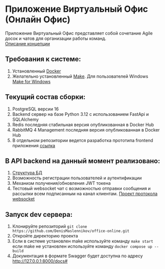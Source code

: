 # Приложение Виртуальный Офис (Онлайн Офис)
Приложение Виртуальный Офис представляет собой сочетание Agile досок и чатов для организации работы команд.  
[Описание концепции](https://docs.google.com/document/d/18LW9NSkqJL2wgNNiybbIwfivqAUDlHoJxPBWO1Tdr9Y/edit?usp=sharing)

## Требования к системе:
1) Установленный [Docker](https://www.docker.com/)
2) Желательно установленный [Make](https://www.gnu.org/software/make/). Для пользователей Windows [Make for Windows](https://gnuwin32.sourceforge.net/packages/make.htm)

## Текущий состав сборки:
1) PostgreSQL версии 16
2) Backend сервер на базе Python 3.12 с использованием FastApi и SQLAlchemy   
3) Redis последняя стабильная версия опубликованная в Docker Hub
4) RabbitMQ 4 Management последняя версия опубликованная в Docker Hub
5) В отдельном репозитории ведется разработка прототипа frontend приложения [ссылка](https://github.com/DenisMaslennikov/virtual-office-portotype)

## В API backend на данный момент реализовано:
1) [Структура БД](https://dbdiagram.io/d/online_office-674309ede9daa85aca83d70e)
2) Возможность регистрации пользователей и аутентификации
3) Механизм получения/обновления JWT токена
4) Тестовый websocket чат с возможностью отправки сообщения и рассылки всем подписанным на канал клиентам. [Проект протокола websocket](https://docs.google.com/document/d/138YtcPSjwvNBRKij6UjerFuiyjv6x1ZWpNOoYhxnI8s/edit?usp=sharing)

## Запуск dev сервера:
1) Клонируйте репозиторий `git clone https://github.com/DenisMaslennikov/office-online.git`
2) Откройте директорию проекта
3) Если в системе установлен make используйте команду `make start` если make не установлен используйте команду `docker compose up --build`
4) Документация в формате Swagger будет доступна по адресу http://127.0.0.1:8000/docs#


